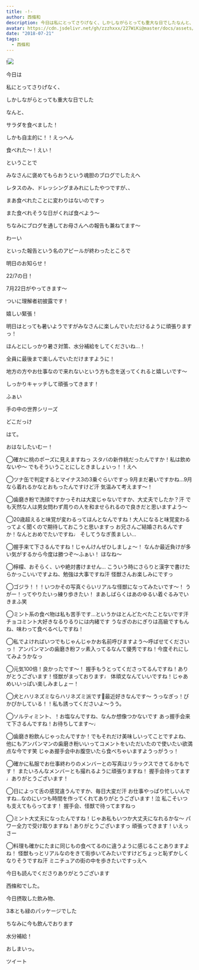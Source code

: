 ```yaml
---
title: -!-
author: 西條和
description: 今日は私にとってさりげなく、しかしながらとっても重大な日でしたなんと、サラダを...
avatar: https://cdn.jsdelivr.net/gh/zzzhxxx/227WiKi@master/docs/assets/photo/avatar/nagomi.jpg
date: "2018-07-21"
tags:
  - 西條和
---
```


!![](https://cdn.jsdelivr.net/gh/zzzhxxx/227WiKi-image@master/blog-image/nagomi-2018-07-21_1.jpg)
















今日は








私にとってさりげなく、






しかしながらとっても重大な日でした














なんと、













サラダを食べました！











しかも自主的に！！えっへん










食べれた〜！えい！











ということで












みなさんに褒めてもらおうという魂胆のブログでしたえへ













レタスのみ、ドレッシングまみれにしたやつですが、、









まあ食べれたことに変わりはないのですっ











また食べれそうな日がくれば食べよう〜












ちなみにブログを通してお母さんへの報告も兼ねてます〜










わーい













といった報告という名のアピールが終わったところで











明日のお知らせ！











22/7の日！









7月22日がやってきます〜













ついに理解者初披露です！










嬉しい緊張！











明日はとっても暑いようですがみなさんに楽しんでいただけるように頑張りますっ！











ほんとにしっかり暑さ対策、水分補給をしてくださいね…！










全員に最後まで楽しんでいただけますように！











地方の方やお仕事なので来れないという方も念を送ってくれると嬉しいです〜









しっかりキャッチして頑張ってきます！



















ふぁい








手の中の世界シリーズ














どこだっけ
















はて。








おはなしたいむー！





◯確かに桃のポーズに見えますねっ
スタバの新作桃だったんですか！私は飲めないや〜
でもそういうことにしときましょいっ！！えへ





◯ツナ缶で判定するとマイナス3の3乗ぐらいですっ
9月まだ暑いですかね…9月なら着れるかなとおもったんですけど汗
気温みて考えます〜！







◯歯磨き粉で洗顔ですかっそれは大変じゃないですか、大丈夫でしたか？汗
でも天然な人は男女問わず周りの人を和ませられるので良きだと思いますよう〜






◯20歳超えると味覚が変わるってほんとなんですね！大人になると味覚変わるってよく聞くので期待しておこうと思いますっ
お兄さんご結婚されるんですか！なんとおめでたいですね♩
そしてうなぎ羨ましい…





◯握手来て下さるんですね！じゃんけんぜひしましょ〜！
なんか最近負けが多い気がするから今度は勝つぞ〜ふぁい！
ほなね〜






◯檸檬、おそらく、いや絶対書けません…
こういう時にさらりと漢字で書けたらかっこいいですよね、勉強は大事ですね汗
怪獣さんお楽しみにですっ





◯ゴジラ！！！いつかその写真ぐらいリアルな怪獣になってみたいです〜！
うがー！ってやりたいっ練り歩きたい！
まあしばらくはあのゆるい着ぐるみでいきまふ笑






◯ミント系の食べ物は私も苦手です…というかほとんどたべたことないです汗
チョコミント大好きなるりるりには内緒です
うなぎのおにぎりは高級ですもんね、味わって食べるべしですね！







◯私でよければいつでもじゃんじゃかお名前呼びますよう〜呼ばせてくださいっ！
アンパンマンの歯磨き粉フッ素入ってるなんて優秀ですね！今度それにしてみようかなっ







◯元気100倍！良かったです〜！
握手もうとってくださってるんですね！ありがとうございます！怪獣がまっております♩
体頑丈なんていいですね！じゃあめいいっぱい楽しみましょー！





◯犬とハリネズミならハリネズミ派です🦔最近好きなんです〜
うっなぎっ！ぴかぴかしている！！私も誘ってくださいよ〜うう。





◯ソルティミント、！お塩なんですね、なんか想像つかないです
あっ握手会来て下さるんですね！お待ちしてます〜♩





◯歯磨き粉飲んじゃったんですか！でもそれだけ美味しいってことですよね、他にもアンパンマンの歯磨き粉いいってコメントをいただいたので使いたい欲満点な今です笑
じゃあ握手会中お腹空いたら食べちゃいますようっがうっ！





◯確かに私服でお仕事終わりのメンバーとの写真はリラックスできてるかもです！
またいろんなメンバーとも撮れるように頑張りますね！
握手会待ってます♩ありがとうございます！






◯日によって舌の感覚違うんですか、毎日大変だ汗
お仕事やっぱり忙しいんですね…なのにいつも時間を作ってくれてありがとうございます！泣
私こそいつも支えてもらってます！
握手会、怪獣で待ってますねっ








◯ミント大丈夫になったんですね！じゃあ私もいつか大丈夫になれるかな〜
パワー全力で受け取りますね！ありがとうございますっ
頑張ってきます！いえっさー





◯料理も確かにたまに同じもの食べてるのに違うように感じることありますよね！
怪獣もっとリアルなのをきて街歩いてみたいですけどちょっと恥ずかしくなりそうですね汗
ミニチュアの街の中を歩きたいですっえへ













今日も読んでくださりありがとうございます












西條和でした。











今日摂取した飲み物、











3本とも緑のパッケージでした










ちなみに今も飲んでおります





水分補給！











おしまいっ。


ツイート



